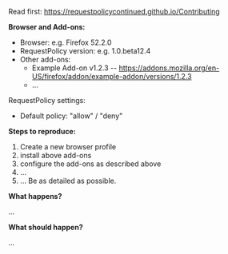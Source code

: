 Read first: https://requestpolicycontinued.github.io/Contributing

__Browser and Add-ons:__

- Browser: e.g. Firefox 52.2.0
- RequestPolicy version: e.g. 1.0.beta12.4
- Other add-ons:
  - Example Add-on v1.2.3 -- https://addons.mozilla.org/en-US/firefox/addon/example-addon/versions/1.2.3
  - …

RequestPolicy settings:
- Default policy: "allow" / "deny"

__Steps to reproduce:__

1. Create a new browser profile
2. install above add-ons
3. configure the add-ons as described above
4. …
5. … Be as detailed as possible.

__What happens?__

…

__What should happen?__

…
